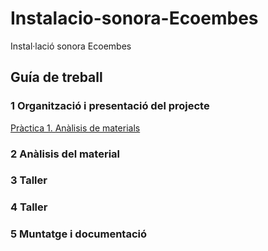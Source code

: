 # Instalacio-sonora-Ecoembes
Instal·lació sonora Ecoembes

## Guía de treball

### 1 Organització i presentació del  projecte
[Pràctica 1. Anàlisis de materials](materials.md)
### 2 Anàlisis del material
### 3 Taller
### 4 Taller
### 5 Muntatge i documentació
